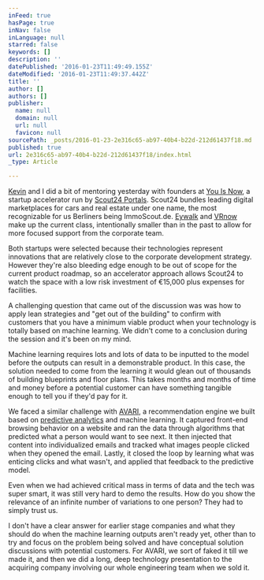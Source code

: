 ```yaml
---
inFeed: true
hasPage: true
inNav: false
inLanguage: null
starred: false
keywords: []
description: ''
datePublished: '2016-01-23T11:49:49.155Z'
dateModified: '2016-01-23T11:49:37.442Z'
title: ''
author: []
authors: []
publisher:
  name: null
  domain: null
  url: null
  favicon: null
sourcePath: _posts/2016-01-23-2e316c65-ab97-40b4-b22d-212d61437f18.md
published: true
url: 2e316c65-ab97-40b4-b22d-212d61437f18/index.html
_type: Article

---
```

[Kevin][0] and I did a bit of mentoring yesterday with founders at [You Is Now][1], a startup accelerator run by [Scout24 Portals][2]. Scout24 bundles leading digital marketplaces for cars and real estate under one name, the most recognizable for us Berliners being ImmoScout.de. [Eywalk][3] and [VRnow][4] make up the current class, intentionally smaller than in the past to allow for more focused support from the corporate team.

Both startups were selected because their technologies represent innovations that are relatively close to the corporate development strategy. However they're also bleeding edge enough to be out of scope for the current product roadmap, so an accelerator approach allows Scout24 to watch the space with a low risk investment of €15,000 plus expenses for facilities. 

A challenging question that came out of the discussion was was how to apply lean strategies and "get out of the building" to confirm with customers that you have a minimum viable product when your technology is totally based on machine learning. We didn't come to a conclusion during the session and it's been on my mind.

Machine learning requires lots and lots of data to be inputted to the model before the outputs can result in a demonstrable product. In this case, the solution needed to come from the learning it would glean out of thousands of building blueprints and floor plans. This takes months and months of time and money before a potential customer can have something tangible enough to tell you if they'd pay for it.

We faced a similar challenge with [AVARI][5], a recommendation engine we built based on [predictive analytics][6] and machine learning. It captured front-end browsing behavior on a website and ran the data through algorithms that predicted what a person would want to see next. It then injected that content into individualized emails and tracked what images people clicked when they opened the email. Lastly, it closed the loop by learning what was enticing clicks and what wasn't, and applied that feedback to the predictive model. 

Even when we had achieved critical mass in terms of data and the tech was super smart, it was still very hard to demo the results. How do you show the relevance of an infinite number of variations to one person? They had to simply trust us.

I don't have a clear answer for earlier stage companies and what they should do when the machine learning outputs aren't ready yet, other than to try and focus on the problem being solved and have conceptual solution discussions with potential customers. For AVARI, we sort of faked it till we made it, and then we did a long, deep technology presentation to the acquiring company involving our whole engineering team when we sold it.  

[0]: https://medium.com/@kdykes
[1]: http://www.youisnow.com/
[2]: http://www.scout24.com/en/Company/unternehmen-intro.aspx
[3]: https://eywalk.com/
[4]: http://www.vr-now.org/
[5]: http://www.avari.io/
[6]: http://www.emailvendorselection.com/recommendation-engines-for-email-marketing/